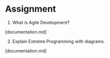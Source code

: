 # Assignment
1. What is Agile Development?

[documentation.md]

2. Explain Extreme Programming with diagrams.

[documentation.md]

